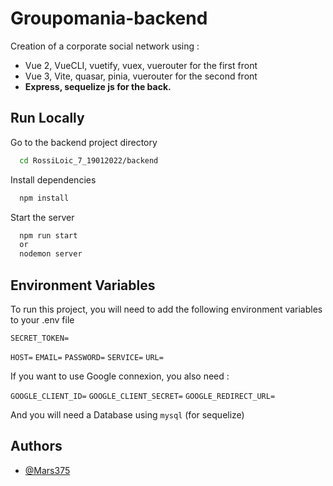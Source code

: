 
# Groupomania-backend

Creation of a corporate social network using : 
   - Vue 2, VueCLI, vuetify, vuex, vuerouter for the first front
   - Vue 3, Vite, quasar, pinia, vuerouter for the second front
   - **Express, sequelize js for the back.**

## Run Locally

Go to the backend project directory

```bash
  cd RossiLoic_7_19012022/backend
```

Install dependencies

```bash
  npm install
```

Start the server

```bash
  npm run start
  or 
  nodemon server
```


## Environment Variables

To run this project, you will need to add the following environment variables to your .env file

`SECRET_TOKEN=`

`HOST=`
`EMAIL=`
`PASSWORD=`
`SERVICE=`
`URL=`


If you want to use Google connexion, you also need :

`GOOGLE_CLIENT_ID=`
`GOOGLE_CLIENT_SECRET=`
`GOOGLE_REDIRECT_URL=`

And you will need a Database using `mysql` (for sequelize)



## Authors

- [@Mars375](https://github.com/Mars375)

